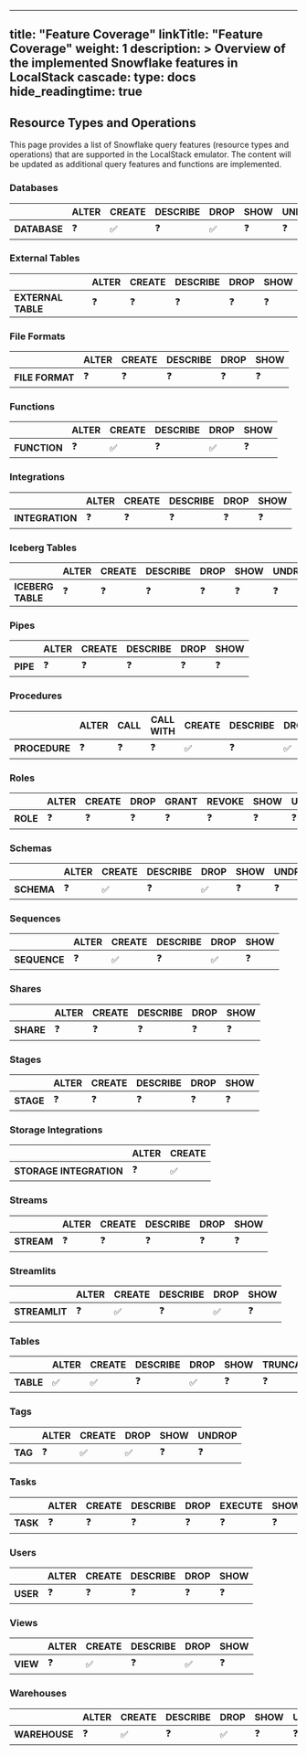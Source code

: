 
---
title: "Feature Coverage"
linkTitle: "Feature Coverage"
weight: 1
description: >
  Overview of the implemented Snowflake features in LocalStack
cascade:
  type: docs
hide_readingtime: true
---

## Resource Types and Operations

This page provides a list of Snowflake query features (resource types and operations) that are supported in the LocalStack emulator.
The content will be updated as additional query features and functions are implemented.


### Databases
| |ALTER|CREATE|DESCRIBE|DROP|SHOW|UNDROP|USE|
|----|----|----|----|----|----|----|----|
|**DATABASE**|❓|✅|❓|✅|❓|❓|❓|

### External Tables
| |ALTER|CREATE|DESCRIBE|DROP|SHOW|
|----|----|----|----|----|----|
|**EXTERNAL TABLE**|❓|❓|❓|❓|❓|

### File Formats
| |ALTER|CREATE|DESCRIBE|DROP|SHOW|
|----|----|----|----|----|----|
|**FILE FORMAT**|❓|❓|❓|❓|❓|

### Functions
| |ALTER|CREATE|DESCRIBE|DROP|SHOW|
|----|----|----|----|----|----|
|**FUNCTION**|❓|✅|❓|✅|❓|

### Integrations
| |ALTER|CREATE|DESCRIBE|DROP|SHOW|
|----|----|----|----|----|----|
|**INTEGRATION**|❓|❓|❓|❓|❓|

### Iceberg Tables
| |ALTER|CREATE|DESCRIBE|DROP|SHOW|UNDROP|
|----|----|----|----|----|----|----|
|**ICEBERG TABLE**|❓|❓|❓|❓|❓|❓|

### Pipes
| |ALTER|CREATE|DESCRIBE|DROP|SHOW|
|----|----|----|----|----|----|
|**PIPE**|❓|❓|❓|❓|❓|

### Procedures
| |ALTER|CALL|CALL WITH|CREATE|DESCRIBE|DROP|SHOW|
|----|----|----|----|----|----|----|----|
|**PROCEDURE**|❓|❓|❓|✅|❓|✅|❓|

### Roles
| |ALTER|CREATE|DROP|GRANT|REVOKE|SHOW|USE|
|----|----|----|----|----|----|----|----|
|**ROLE**|❓|❓|❓|❓|❓|❓|❓|

### Schemas
| |ALTER|CREATE|DESCRIBE|DROP|SHOW|UNDROP|USE|
|----|----|----|----|----|----|----|----|
|**SCHEMA**|❓|✅|❓|✅|❓|❓|❓|

### Sequences
| |ALTER|CREATE|DESCRIBE|DROP|SHOW|
|----|----|----|----|----|----|
|**SEQUENCE**|❓|✅|❓|✅|❓|

### Shares
| |ALTER|CREATE|DESCRIBE|DROP|SHOW|
|----|----|----|----|----|----|
|**SHARE**|❓|❓|❓|❓|❓|

### Stages
| |ALTER|CREATE|DESCRIBE|DROP|SHOW|
|----|----|----|----|----|----|
|**STAGE**|❓|❓|❓|❓|❓|

### Storage Integrations
| |ALTER|CREATE|
|----|----|----|
|**STORAGE INTEGRATION**|❓|✅|

### Streams
| |ALTER|CREATE|DESCRIBE|DROP|SHOW|
|----|----|----|----|----|----|
|**STREAM**|❓|❓|❓|❓|❓|

### Streamlits
| |ALTER|CREATE|DESCRIBE|DROP|SHOW|
|----|----|----|----|----|----|
|**STREAMLIT**|❓|✅|❓|✅|❓|

### Tables
| |ALTER|CREATE|DESCRIBE|DROP|SHOW|TRUNCATE|UNDROP|
|----|----|----|----|----|----|----|----|
|**TABLE**|✅|✅|❓|✅|❓|❓|❓|

### Tags
| |ALTER|CREATE|DROP|SHOW|UNDROP|
|----|----|----|----|----|----|
|**TAG**|❓|✅|✅|❓|❓|

### Tasks
| |ALTER|CREATE|DESCRIBE|DROP|EXECUTE|SHOW|
|----|----|----|----|----|----|----|
|**TASK**|❓|❓|❓|❓|❓|❓|

### Users
| |ALTER|CREATE|DESCRIBE|DROP|SHOW|
|----|----|----|----|----|----|
|**USER**|❓|❓|❓|❓|❓|

### Views
| |ALTER|CREATE|DESCRIBE|DROP|SHOW|
|----|----|----|----|----|----|
|**VIEW**|❓|✅|❓|✅|❓|

### Warehouses
| |ALTER|CREATE|DESCRIBE|DROP|SHOW|USE|
|----|----|----|----|----|----|----|
|**WAREHOUSE**|❓|✅|❓|✅|❓|❓|

